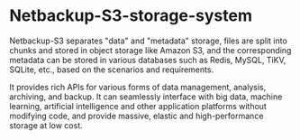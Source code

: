 # Netbackup-S3-storage-system

Netbackup-S3 separates "data" and "metadata" storage, files are split into chunks and stored in object storage like Amazon S3, 
and the corresponding metadata can be stored in various databases such as Redis, MySQL, TiKV, SQLite, etc., based on the scenarios and requirements.

It provides rich APIs for various forms of data management, analysis, archiving, and backup. It can seamlessly interface with big data, machine learning, 
artificial intelligence and other application platforms without modifying code, and provide massive, elastic and high-performance storage at low cost. 
